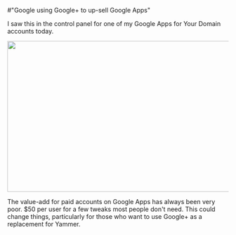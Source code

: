 #"Google using Google+ to up-sell Google Apps"

I saw this in the control panel for one of my Google Apps for Your Domain accounts today.

<a href="https://s3-eu-west-1.amazonaws.com/conoroneill.net/wp-content/uploads/2012/08/googleapps1.png"><img class="alignnone wp-image-844" title="googleapps" src="https://s3-eu-west-1.amazonaws.com/conoroneill.net/wp-content/uploads/2012/08/googleapps1.png" alt="" width="783" height="344" /></a>

The value-add for paid accounts on Google Apps has always been very poor. $50 per user for a few tweaks most people don't need. This could change things, particularly for those who want to use Google+ as a replacement for Yammer.

&nbsp;